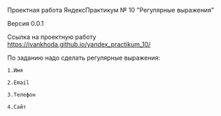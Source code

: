 Проектная работа ЯндексПрактикум № 10 "Регулярные выражения"

Версия 0.0.1

Ссылка на проектную работу https://ivankhoda.github.io/yandex_practikum_10/

По заданию надо сделать регулярные выражения:
```
1.Имя
```


```
2.Email
```


```
3.Телефон
```


```
4.Сайт
```

